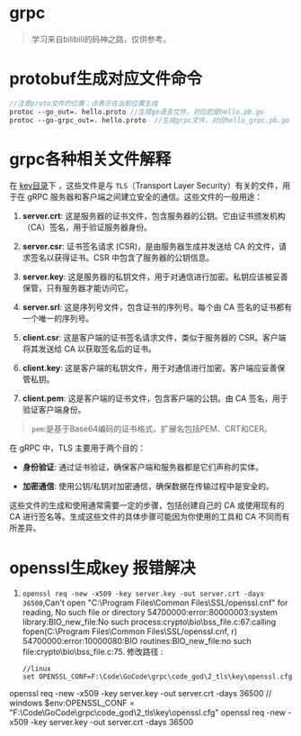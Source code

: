 # grpc
> 学习来自bilibili的码神之路，仅供参考。


# protobuf生成对应文件命令
```protobuf
//注意proto文件的位置；点表示在当前位置生成
protoc --go_out=. hello.proto //生成go语言文件，对应的是hello.pb.go
protoc --go-grpc_out=. hello.proto  //生成grpc文件，对应hello_grpc.pb.go
```

# grpc各种相关文件解释
在 [key目录](2_tls%2Fkey)下 ，这些文件是与 `TLS`（Transport Layer Security）有关的文件，用于在 gRPC 服务器和客户端之间建立安全的通信。这些文件的一般用途：

1. **server.crt**: 这是服务器的证书文件，包含服务器的公钥。它由证书颁发机构（CA）签名，用于验证服务器身份。

2. **server.csr**: 证书签名请求 (CSR)，是由服务器生成并发送给 CA 的文件，请求签名以获得证书。CSR 中包含了服务器的公钥信息。

3. **server.key**: 这是服务器的私钥文件，用于对通信进行加密。私钥应该被妥善保管，只有服务器才能访问它。

4. **server.srl**: 这是序列号文件，包含证书的序列号。每个由 CA 签名的证书都有一个唯一的序列号。

5. **client.csr**: 这是客户端的证书签名请求文件，类似于服务器的 CSR。客户端将其发送给 CA 以获取签名后的证书。

6. **client.key**: 这是客户端的私钥文件，用于对通信进行加密。客户端应妥善保管私钥。

7. **client.pem**: 这是客户端的证书文件，包含客户端的公钥。由 CA 签名，用于验证客户端身份。

> `pem`:是基于Base64编码的证书格式，扩展名包括PEM、CRT和CER。

在 gRPC 中，TLS 主要用于两个目的：

- **身份验证**: 通过证书验证，确保客户端和服务器都是它们声称的实体。

- **加密通信**: 使用公钥/私钥对加密通信，确保数据在传输过程中是安全的。

这些文件的生成和使用通常需要一定的步骤，包括创建自己的 CA 或使用现有的 CA 进行签名等。生成这些文件的具体步骤可能因为你使用的工具和 CA 不同而有所差异。


# openssl生成key 报错解决
1. `openssl req -new -x509 -key server.key -out server.crt -days 36500`,Can't open "C:\Program Files\Common Files\SSL/openssl.cnf" for reading, No such file or directory
   54700000:error:80000003:system library:BIO_new_file:No such process:crypto\bio\bss_file.c:67:calling fopen(C:\Program Files\Common Files\SSL/openssl.cnf, r)      
   54700000:error:10000080:BIO routines:BIO_new_file:no such file:crypto\bio\bss_file.c:75. 修改路径
   :
    
    ```
   //linux
   set OPENSSL_CONF=F:\Code\GoCode\grpc\code_god\2_tls\key\openssl.cfg
openssl req -new -x509 -key server.key -out server.crt -days 36500
    // windows
   $env:OPENSSL_CONF = "F:\Code\GoCode\grpc\code_god\2_tls\key\openssl.cfg"
    openssl req -new -x509 -key server.key -out server.crt -days 36500
   ```

